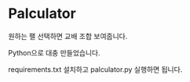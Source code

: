 # Palculator
원하는 팰 선택하면 교배 조합 보여줍니다.

Python으로 대충 만들었습니다.

requirements.txt 설치하고 palculator.py 실행하면 됩니다.